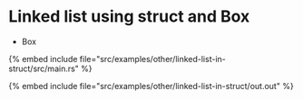 # Linked list using struct and Box

* Box

{% embed include file="src/examples/other/linked-list-in-struct/src/main.rs" %}

{% embed include file="src/examples/other/linked-list-in-struct/out.out" %}


